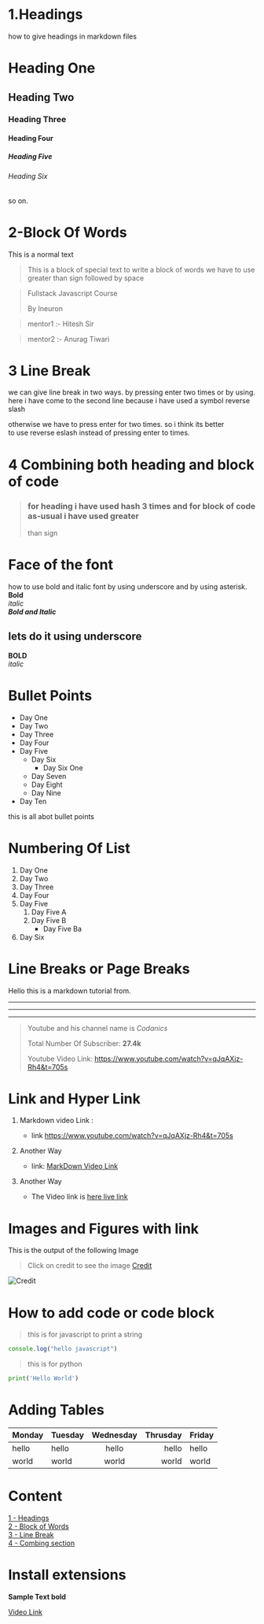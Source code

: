 # 1.Headings

how to give headings in markdown files

# Heading One

## Heading Two

### Heading Three

#### Heading Four

##### Heading Five

###### Heading Six

so on.

# 2-Block Of Words

This is a normal text
> This is a block of special text to write a block of words we have to use greater than sign followed by space

> Fullstack Javascript Course
>
> By Ineuron

> mentor1 :- Hitesh Sir

> mentor2 :- Anurag Tiwari

# 3 Line Break

we can give line break in two ways. by pressing enter two times or by using. \
here i have come to the second line because i have used a symbol reverse slash

otherwise we have to press enter for two times. so i think its better\
to use reverse eslash instead of pressing enter to times.

# 4 Combining both heading and block of code

> ### for heading i have used hash 3 times and for block of code as-usual i have used greater
>
> than sign

# Face of the font

how to use bold and italic font by using underscore and by using asterisk.\
**Bold**\
*italic*\
***Bold and Italic***

## lets do it using underscore

**BOLD**\
*italic*

# Bullet Points

- Day One
- Day Two
- Day Three
- Day Four
- Day Five
  - Day Six
    - Day Six One
  - Day Seven
  - Day Eight
  - Day Nine
- Day Ten

this is all abot bullet points

# Numbering Of List

1. Day One
2. Day Two
3. Day Three
4. Day Four
5. Day Five
    1. Day Five A
    2. Day Five B
        - Day Five Ba
6. Day Six

# Line Breaks or Page Breaks

Hello this is a markdown tutorial from.

___

***
---
> Youtube and his channel name is *Codanics*
>
> Total Number Of Subscriber: **27.4k**
>
> Youtube Video Link: <https://www.youtube.com/watch?v=qJqAXjz-Rh4&t=705s>

# Link and Hyper Link

1. Markdown video Link :
    - link <https://www.youtube.com/watch?v=qJqAXjz-Rh4&t=705s>

2. Another Way
    - link:  [MarkDown Video Link](https://www.youtube.com/watch?v=qJqAXjz-Rh4&t=705s)

3. Another Way
    - [Video-Link]:<https://www.youtube.com/watch?v=qJqAXjz-Rh4&t=705s>

      The Video link is [here live link][Video-link]

# Images and Figures with link

This is the output of the following Image

> Click on credit to see the image [Credit](./Credit%20card%20landing%20page.png)

![Credit](./Credit%20card%20landing%20page.png)

# How to add code or code block

> this is for javascript
to print a string

```javascript
console.log("hello javascript")
````

> this is for python

```python
print('Hello World')
```

# Adding Tables

|Monday | Tuesday | Wednesday | Thrusday | Friday |
|--------|:--------|:-----------:|----------:|--------|
|hello|hello|hello|hello|hello|
|world|world|world|world|world|

# Content

[1 - Headings](#1headings)\
[2 - Block of Words](#2-block-of-words)\
[3 - Line Break](#3-line-break)\
[4 - Combing section](#4-combining-both-heading-and-block-of-code)

# Install extensions

**Sample Text bold**

[Video Link](https://www.youtube.com/watch?v=qJqAXjz-Rh4&t=2289s)